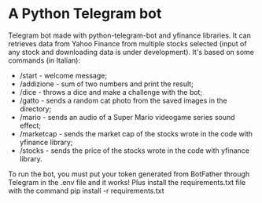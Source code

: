 # A Python Telegram bot

Telegram bot made with python-telegram-bot and yfinance libraries. It can retrieves data from Yahoo Finance from multiple stocks selected (input of any stock and downloading data is under development). It's based on some commands (in Italian): 
- /start - welcome message;
- /addizione - sum of two numbers and print the result;
- /dice - throws a dice and make a challenge with the bot;
- /gatto - sends a random cat photo from the saved images in the directory;
- /mario - sends an audio of a Super Mario videogame series sound effect;
- /marketcap - sends the market cap of the stocks wrote in the code with yfinance library;
- /stocks - sends the price of the stocks wrote in the code with yfinance library.

To run the bot, you must put your token generated from BotFather through Telegram in the .env file and it works! Plus install the requirements.txt file with the command pip install -r requirements.txt
   
